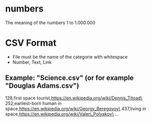 # numbers
The meaning of the numbers 1 to 1.000.000

# CSV Format
- File must be the name of the categorie with whitespace
- Number, Text, Link

## Example: "Science.csv" (or for example "Douglas Adams.csv")
128,first space tourist,https://en.wikipedia.org/wiki/Dennis_Titoad\
252,earliest-born human in space,https://en.wikipedia.org/wiki/Georgy_Beregovoy\
437,living in space,https://en.wikipedia.org/wiki/Valeri_Polyakov\
...